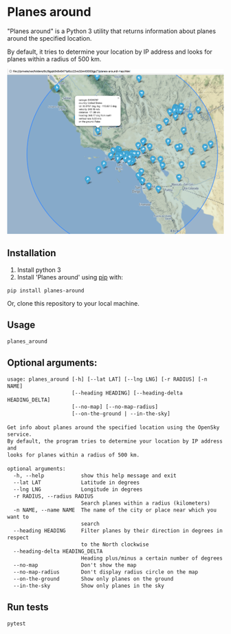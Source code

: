 # Planes around

"Planes around" is a Python 3 utility that returns information about planes around the specified location.

By default, it tries to determine your location by IP address and looks for planes within a radius of 500 km.

![Screen shot](./screen.png)

## Installation

1. Install python 3
2. Install 'Planes around' using [pip](http://www.pip-installer.org/en/latest/) with:

```
pip install planes-around
```

Or, clone this repository to your local machine.

## Usage

```
planes_around
```

## Optional arguments:
```
usage: planes_around [-h] [--lat LAT] [--lng LNG] [-r RADIUS] [-n NAME]
                     [--heading HEADING] [--heading-delta HEADING_DELTA]
                     [--no-map] [--no-map-radius]
                     [--on-the-ground | --in-the-sky]

Get info about planes around the specified location using the OpenSky service.
By default, the program tries to determine your location by IP address and
looks for planes within a radius of 500 km.

optional arguments:
  -h, --help            show this help message and exit
  --lat LAT             Latitude in degrees
  --lng LNG             Longitude in degrees
  -r RADIUS, --radius RADIUS
                        Search planes within a radius (kilometers)
  -n NAME, --name NAME  The name of the city or place near which you want to
                        search
  --heading HEADING     Filter planes by their direction in degrees in respect
                        to the North clockwise
  --heading-delta HEADING_DELTA
                        Heading plus/minus a certain number of degrees
  --no-map              Don't show the map
  --no-map-radius       Don't display radius circle on the map
  --on-the-ground       Show only planes on the ground
  --in-the-sky          Show only planes in the sky
```

## Run tests

```
pytest
```
